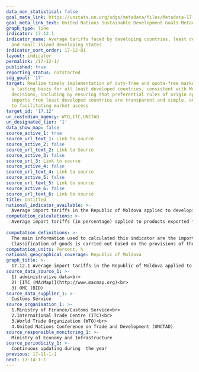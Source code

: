 ```yaml
---
data_non_statistical: false
goal_meta_link: https://unstats.un.org/sdgs/metadata/files/Metadata-17-12-01.pdf
goal_meta_link_text: United Nations Sustainable Development Goals Metadata (pdf 468kB)
graph_type: line
indicator: 17.12.1
indicator_name: Average tariffs faced by developing countries, least developed countries
  and small island developing States
indicator_sort_order: 17-12-01
layout: indicator
permalink: /17-12-1/
published: true
reporting_status: notstarted
sdg_goal: '17'
target: Realize timely implementation of duty-free and quota-free market access on
  a lasting basis for all least developed countries, consistent with World Trade Organization
  decisions, including by ensuring that preferential rules of origin applicable to
  imports from least developed countries are transparent and simple, and contribute
  to facilitating market access
target_id: '17.12'
un_custodian_agency: WTO,ITC,UNCTAD
un_designated_tier: '1'
data_show_map: false
source_active_1: true
source_url_text_1: Link to source
source_active_2: false
source_url_text_2: Link to Source
source_active_3: false
source_url_3: Link to source
source_active_4: false
source_url_text_4: Link to source
source_active_5: false
source_url_text_5: Link to source
source_active_6: false
source_url_text_6: Link to source
title: Untitled
national_indicator_available: >-
  Average import tariffs in the Republic of Moldova applied to developing countries and least developed countries
computation_calculations: >-
  Average import tariffs (in percentage) applied to products exported from developing countries and least developed countries.<br> 
  
computation_definitions: >-
  The main information used to calculated this indicator are the import tariff data. <br> 
  Classification of goods is carried out based on the provisions of the International Convention on the Harmonised Commodity Description and Coding System (joined by the Republic of Moldova in 2004 via Law No. 112 ), is one of the basic documents developed by the World Customs Organization. To unify the classification of goods, they use the annex of the given Convention, which includes the Universal Nomenclature of Commodities, currently used by 207 countries of the works as basis for customs tariffs for export/import, as well for statistical purpose. The Combine Nomenclature of Commodities is divided in 21 sections, 97 chapters, 1200 tariff items and over 5100 tariff sub-items, used as basis for developing and managing the Integrated Customs Tariff of the Republic of Moldova  (TARIM). TARIM stores information regarding the tariff measures and economic policy measures applied to imported commodities in the Republic of Moldova/exported from the Republic of Moldova. TARIM is published on the official web page of the Customs Service (Law No. 172 of  25.07.2014approving the Combined Nomenclature of Commodities).
computation_units: Percent, %
national_geographical_coverage: Republic of Moldova
graph_title: >-
  17.12.1 Average import tariffs in the Republic of Moldova applied to developing countries and least developed countries 
source_data_source_1: >-
  1) administrative data<br> 
  2) [ITC (MAcMap)](http://www.macmap.org)<br> 
  3) OMC (BID)
source_data_supplier_1: >-
  Customs Service
source_organisation_1: >-
  1.Ministry of Finance/Customs Service<br> 
  2.International Trade Centre (ITC)<br> 
  3.World Trade Organization (WTO)<br> 
  4.United Nations Conference on Trade and Development (UNCTAD)
source_responsible_monitoring_1: >-
  Ministry of Economy and Infrastructure
source_periodicity_1: >-
  Continuous updating during  the year
previous: 17-11-1-1
next: 17-14-1-1
---
```

